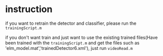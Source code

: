 # instruction

if you want to retrain the detector and classifier, please run the `trainingScript.m`

if you don't want train and just want to use the existing trained files(Have been trained with the `trainingScript.m` and get the files such as 'elm_model.mat','trainedDetector6.xml'), just run `videoRead.m`